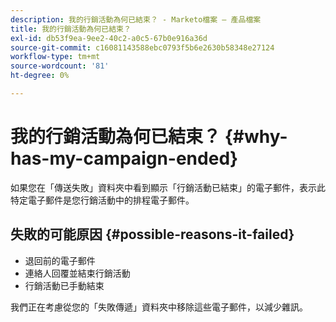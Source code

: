 ```yaml
---
description: 我的行銷活動為何已結束？ - Marketo檔案 — 產品檔案
title: 我的行銷活動為何已結束？
exl-id: db53f9ea-9ee2-40c2-a0c5-67b0e916a36d
source-git-commit: c16081143588ebc0793f5b6e2630b58348e27124
workflow-type: tm+mt
source-wordcount: '81'
ht-degree: 0%

---
```


# 我的行銷活動為何已結束？ {#why-has-my-campaign-ended}

如果您在「傳送失敗」資料夾中看到顯示「行銷活動已結束」的電子郵件，表示此特定電子郵件是您行銷活動中的排程電子郵件。

## 失敗的可能原因 {#possible-reasons-it-failed}

* 退回前的電子郵件
* 連絡人回覆並結束行銷活動
* 行銷活動已手動結束

我們正在考慮從您的「失敗傳遞」資料夾中移除這些電子郵件，以減少雜訊。
